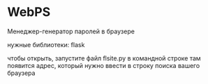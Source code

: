 # WebPS
Менеджер-генератор паролей в браузере

нужные библиотеки:
flask

чтобы открыть, запустите файл flsite.py в командной строке
там появится адрес, который нужно ввести в строку поиска вашего браузера
